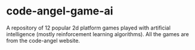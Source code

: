 # code-angel-game-ai
A repository of 12 popular 2d platform games played with artificial intelligence (mostly reinforcement learning algorithms).  All the games are from the code-angel website.
